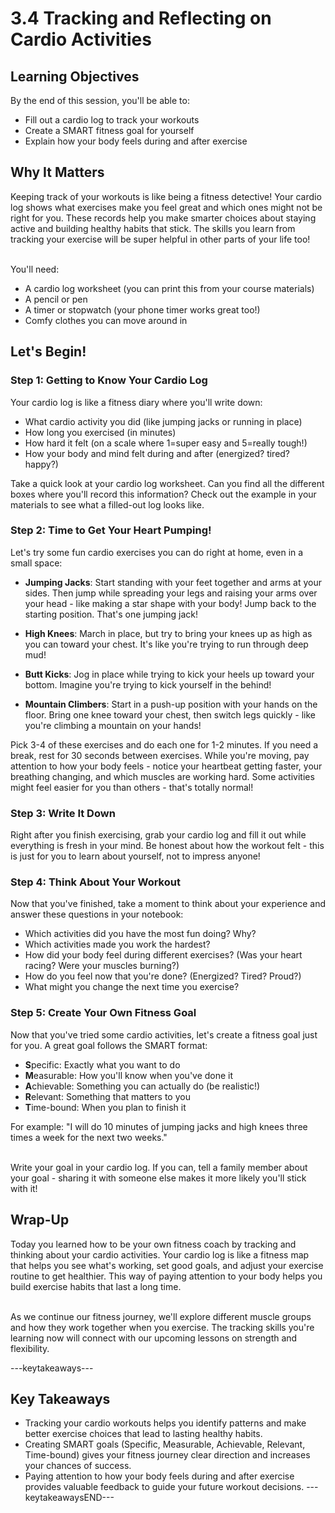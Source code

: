 # 3.4 Tracking and Reflecting on Cardio Activities

## Learning Objectives

By the end of this session, you'll be able to:

- Fill out a cardio log to track your workouts
- Create a SMART fitness goal for yourself
- Explain how your body feels during and after exercise

## Why It Matters
Keeping track of your workouts is like being a fitness detective! Your cardio log shows what exercises make you feel great and which ones might not be right for you. These records help you make smarter choices about staying active and building healthy habits that stick. The skills you learn from tracking your exercise will be super helpful in other parts of your life too!

<br/>
You'll need:

- A cardio log worksheet (you can print this from your course materials)
- A pencil or pen
- A timer or stopwatch (your phone timer works great too!)
- Comfy clothes you can move around in

## Let's Begin!

### Step 1: Getting to Know Your Cardio Log 
Your cardio log is like a fitness diary where you'll write down:

- What cardio activity you did (like jumping jacks or running in place)
- How long you exercised (in minutes)
- How hard it felt (on a scale where 1=super easy and 5=really tough!)
- How your body and mind felt during and after (energized? tired? happy?)

Take a quick look at your cardio log worksheet. Can you find all the different boxes where you'll record this information? Check out the example in your materials to see what a filled-out log looks like.

### Step 2: Time to Get Your Heart Pumping! 
Let's try some fun cardio exercises you can do right at home, even in a small space:

- **Jumping Jacks**: Start standing with your feet together and arms at your sides. Then jump while spreading your legs and raising your arms over your head - like making a star shape with your body! Jump back to the starting position. That's one jumping jack!

- **High Knees**: March in place, but try to bring your knees up as high as you can toward your chest. It's like you're trying to run through deep mud!

- **Butt Kicks**: Jog in place while trying to kick your heels up toward your bottom. Imagine you're trying to kick yourself in the behind!

- **Mountain Climbers**: Start in a push-up position with your hands on the floor. Bring one knee toward your chest, then switch legs quickly - like you're climbing a mountain on your hands!

Pick 3-4 of these exercises and do each one for 1-2 minutes. If you need a break, rest for 30 seconds between exercises. While you're moving, pay attention to how your body feels - notice your heartbeat getting faster, your breathing changing, and which muscles are working hard. Some activities might feel easier for you than others - that's totally normal!

### Step 3: Write It Down
Right after you finish exercising, grab your cardio log and fill it out while everything is fresh in your mind. Be honest about how the workout felt - this is just for you to learn about yourself, not to impress anyone!

### Step 4: Think About Your Workout
Now that you've finished, take a moment to think about your experience and answer these questions in your notebook:

- Which activities did you have the most fun doing? Why?
- Which activities made you work the hardest?
- How did your body feel during different exercises? (Was your heart racing? Were your muscles burning?)
- How do you feel now that you're done? (Energized? Tired? Proud?)
- What might you change the next time you exercise?

### Step 5: Create Your Own Fitness Goal 
Now that you've tried some cardio activities, let's create a fitness goal just for you. A great goal follows the SMART format:

- **S**pecific: Exactly what you want to do
- **M**easurable: How you'll know when you've done it
- **A**chievable: Something you can actually do (be realistic!)
- **R**elevant: Something that matters to you
- **T**ime-bound: When you plan to finish it

For example: "I will do 10 minutes of jumping jacks and high knees three times a week for the next two weeks."

<br/>
Write your goal in your cardio log. If you can, tell a family member about your goal - sharing it with someone else makes it more likely you'll stick with it!

## Wrap-Up
Today you learned how to be your own fitness coach by tracking and thinking about your cardio activities. Your cardio log is like a fitness map that helps you see what's working, set good goals, and adjust your exercise routine to get healthier. This way of paying attention to your body helps you build exercise habits that last a long time.

<br/>
As we continue our fitness journey, we'll explore different muscle groups and how they work together when you exercise. The tracking skills you're learning now will connect with our upcoming lessons on strength and flexibility.

---keytakeaways---
## Key Takeaways

- Tracking your cardio workouts helps you identify patterns and make better exercise choices that lead to lasting healthy habits.
- Creating SMART goals (Specific, Measurable, Achievable, Relevant, Time-bound) gives your fitness journey clear direction and increases your chances of success.
- Paying attention to how your body feels during and after exercise provides valuable feedback to guide your future workout decisions.
---keytakeawaysEND---